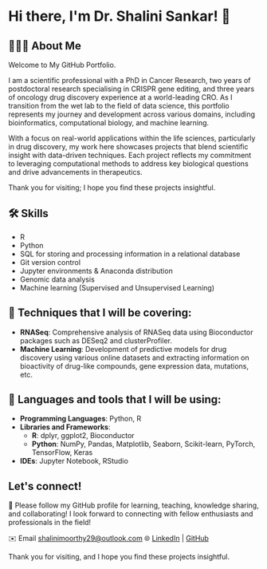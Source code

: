 # Hi there, I'm Dr. Shalini Sankar! 👋

## 🙋🏽‍♀️ About Me

Welcome to My GitHub Portfolio.

I am a scientific professional with a PhD in Cancer Research, two years of postdoctoral research specialising in CRISPR gene editing, and three years of oncology drug discovery experience at a world-leading CRO. As I transition from the wet lab to the field of data science, this portfolio represents my journey and development across various domains, including bioinformatics, computational biology, and machine learning.

With a focus on real-world applications within the life sciences, particularly in drug discovery, my work here showcases projects that blend scientific insight with data-driven techniques. Each project reflects my commitment to leveraging computational methods to address key biological questions and drive advancements in therapeutics.

Thank you for visiting; I hope you find these projects insightful.

## 🛠️ Skills

- R 
- Python 
- SQL for storing and processing information in a relational database
- Git version control
- Jupyter environments & Anaconda distribution
- Genomic data analysis 
- Machine learning (Supervised and Unsupervised Learning)

## 🔧 Techniques that I will be covering:

- **RNASeq**: Comprehensive analysis of RNASeq data using Bioconductor packages such as DESeq2 and clusterProfiler.
- **Machine Learning**: Development of predictive models for drug discovery using various online datasets and extracting information on bioactivity of drug-like compounds, gene expression data, mutations, etc.

## 🔧 Languages and tools that I will be using:

- **Programming Languages**: Python, R
- **Libraries and Frameworks**:
    - **R**: dplyr, ggplot2, Bioconductor
    - **Python**: NumPy, Pandas, Matplotlib, Seaborn, Scikit-learn, PyTorch, TensorFlow, Keras
- **IDEs**: Jupyter Notebook, RStudio

## Let's connect!

🤝 Please follow my GitHub profile for learning, teaching, knowledge sharing, and collaborating! I look forward to connecting with fellow enthusiasts and professionals in the field!

✉️ Email [shalinimoorthy29@outlook.com](mailto:shalinimoorthy29@outlook.com)
🌐 [LinkedIn](https://www.linkedin.com/in/shalini-sankar-1bb4bab5/) | [GitHub](https://github.com/shalinimoorthy29)

Thank you for visiting, and I hope you find these projects insightful.
